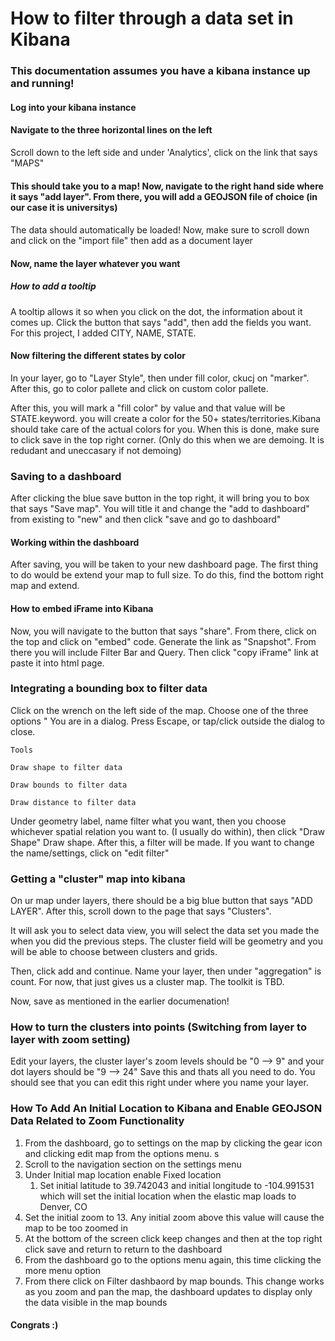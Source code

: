 # How to filter through a data set in Kibana

### This documentation assumes you have a kibana instance up and running!

####

#### Log into your kibana instance

#### Navigate to the three horizontal lines on the left

Scroll down to the left side and under 'Analytics', click on the link that says "MAPS"

#### This should take you to a map! Now, navigate to the right hand side where it says "add layer". From there, you will add a GEOJSON file of choice (in our case it is universitys)

####

The data should automatically be loaded! Now, make sure to scroll down and click on the "import file" then add as a document layer

#### Now, name the layer whatever you want

##### How to add a tooltip

A tooltip allows it so when you click on the dot, the information about it comes up. Click the button that says "add", then add the fields you want. For this project, I added CITY, NAME, STATE.

#### Now filtering the different states by color

In your layer, go to "Layer Style", then under fill color, ckucj on "marker". After this, go to color pallete and click on custom color pallete.

After this, you will mark a "fill color" by value and that value will be STATE.keyword. you will create a color for the 50+ states/territories.Kibana should take care of the actual colors for you. When this is done, make sure to click save in the top right corner. (Only do this when we are demoing. It is redudant and uneccasary if not demoing)

### Saving to a dashboard

After clicking the blue save button in the top right, it will bring you to box that says "Save map". You will title it and change the "add to dashboard" from existing to "new" and then click "save and go to dashboard"

#### Working within the dashboard

After saving, you will be taken to your new dashboard page. The first thing to do would be extend your map to full size. To do this, find the bottom right map and extend.

#### How to embed iFrame into Kibana

Now, you will navigate to the button that says "share". From there, click on the top and click on "embed" code. Generate the link as "Snapshot". From there you will include Filter Bar and Query. Then click "copy iFrame" link at paste it into html page.

### Integrating a bounding box to filter data

Click on the wrench on the left side of the map. Choose one of the three options " You are in a dialog. Press Escape, or tap/click outside the dialog to close.

```
Tools

Draw shape to filter data

Draw bounds to filter data

Draw distance to filter data
```

Under geometry label, name filter what you want, then you choose whichever spatial relation you want to. (I usually do within), then click "Draw Shape" Draw shape. After this, a filter will be made. If you want to change the name/settings, click on "edit filter"

### Getting a "cluster" map into kibana

On ur map under layers, there should be a big blue button that says "ADD LAYER". After this, scroll down to the page that says "Clusters".

It will ask you to select data view, you will select the data set you made the when you did the previous steps. The cluster field will be geometry and you will be able to choose between clusters and grids.

Then, click add and continue. Name your layer, then under "aggregation" is count. For now, that just gives us a cluster map. The toolkit is TBD.

Now, save as mentioned in the earlier documenation!

### How to turn the clusters into points (Switching from layer to layer with zoom setting)

Edit your layers, the cluster layer's zoom levels should be "0 --> 9" and your dot layers should be "9 --> 24" Save this and thats all you need to do. You should see that you can edit this right under where you name your layer. 

### How To Add An Initial Location to Kibana and Enable GEOJSON Data Related to Zoom Functionality

1. From the dashboard, go to settings on the map by clicking the gear icon and clicking edit map from the options menu. s
2. Scroll to the navigation section on the settings menu
3. Under Initial map location enable Fixed location
   1. Set initial latitude to 39.742043 and initial longitude to -104.991531 which will set the initial location when the elastic map loads to Denver, CO
4. Set the initial zoom to 13. Any initial zoom above this value will cause the map to be too zoomed in
5. At the bottom of the screen click keep changes and then at the top right click save and return to return to the dashboard
6. From the dashboard go to the options menu again, this time clicking the more menu option
7. From there click on Filter dashbaord by map bounds. This change works as you zoom and pan the map, the dashboard updates to display only the data visible in the map bounds



#### Congrats :)
